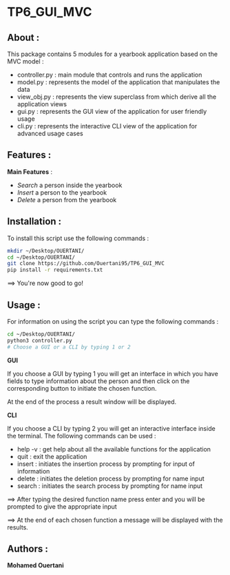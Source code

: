 # TP6_GUI_MVC

## About :

This package contains 5 modules for a yearbook application based on the MVC model :

- controller.py : main module that controls and runs the application
- model.py : represents the model of the application that manipulates the data
- view_obj.py : represents the view superclass from which derive all the application views
- gui.py : represents the GUI view of the application for user friendly usage
- cli.py : represents the interactive CLI view of the application for advanced usage cases


## Features :

**Main Features** :
- *Search* a person inside the yearbook
- *Insert* a person to the yearbook
- *Delete* a person from the yearbook

## Installation :

To install this script use the following commands :

```bash
mkdir ~/Desktop/OUERTANI/
cd ~/Desktop/OUERTANI/
git clone https://github.com/Ouertani95/TP6_GUI_MVC
pip install -r requirements.txt
```
==> You're now good to go!

## Usage :

For information on using the script you can type the following commands :

```bash
cd ~/Desktop/OUERTANI/
python3 controller.py
# Choose a GUI or a CLI by typing 1 or 2
```

**GUI**

If you choose a GUI by typing 1 you will get an interface in which you have fields to type information about the person and then click on the corresponding button to initiate the chosen function.

At the end of the process a result window will be displayed.

**CLI**

If you choose a CLI by typing 2 you will get an interactive interface inside the terminal.
The following commands can be used : 
- help -v : get help about all the available functions for the application
- quit : exit the application
- insert : initiates the insertion process by prompting for input of information
- delete : initiates the deletion process by prompting for name input
- search : initiates the search process by prompting for name input

==> After typing the desired function name press enter and you will be prompted to give the appropriate input

==> At the end of each chosen function a message will be displayed with the results.

## Authors :

**Mohamed Ouertani**